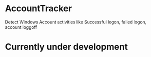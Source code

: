 # AccountTracker

Detect Windows Account activities like Successful logon, failed logon, account loggoff


# Currently under development
